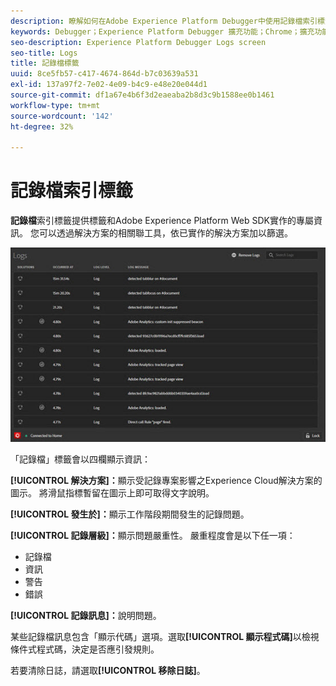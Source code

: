```yaml
---
description: 瞭解如何在Adobe Experience Platform Debugger中使用記錄檔索引標籤。
keywords: Debugger；Experience Platform Debugger 擴充功能；Chrome；擴充功能；記錄檔
seo-description: Experience Platform Debugger Logs screen
seo-title: Logs
title: 記錄檔標籤
uuid: 8ce5fb57-c417-4674-864d-b7c03639a531
exl-id: 137a97f2-7e02-4e09-b4c9-e48e20e044d1
source-git-commit: df1a67e4b6f3d2eaeaba2b8d3c9b1588ee0b1461
workflow-type: tm+mt
source-wordcount: '142'
ht-degree: 32%

---
```


# 記錄檔索引標籤

**記錄檔**&#x200B;索引標籤提供標籤和Adobe Experience Platform Web SDK實作的專屬資訊。 您可以透過解決方案的相關聯工具，依已實作的解決方案加以篩選。

![](images/logs.jpg)

「記錄檔」標籤會以四欄顯示資訊：

**[!UICONTROL 解決方案]：**&#x200B;顯示受記錄專案影響之Experience Cloud解決方案的圖示。 將滑鼠指標暫留在圖示上即可取得文字說明。

**[!UICONTROL 發生於]：**&#x200B;顯示工作階段期間發生的記錄問題。

**[!UICONTROL 記錄層級]：**&#x200B;顯示問題嚴重性。 嚴重程度會是以下任一項：

* 記錄檔
* 資訊
* 警告
* 錯誤

**[!UICONTROL 記錄訊息]：**&#x200B;說明問題。

某些記錄檔訊息包含「顯示代碼」選項。選取&#x200B;**[!UICONTROL 顯示程式碼]**&#x200B;以檢視條件式程式碼，決定是否應引發規則。

若要清除日誌，請選取&#x200B;**[!UICONTROL 移除日誌]**。
